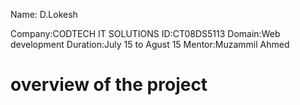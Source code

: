   Name: D.Lokesh 
  
 Company:CODTECH IT SOLUTIONS
 ID:CT08DS5113
 Domain:Web development
 Duration:July 15 to Agust 15
 Mentor:Muzammil Ahmed
 # overview of the project
 


